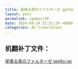 ```yaml
---
title: 星降る夜のファルネーゼ gpt4o
layout: post
permalink: /games/59
date: 2024-09-24 21:51:29 +0800
categories: AI translation
---
```



## 机翻补丁文件：

[星降る夜のファルネーゼ gpt4o.rar](../resources/%E6%98%9F%E9%99%8D%E3%82%8B%E5%A4%9C%E3%81%AE%E3%83%95%E3%82%A1%E3%83%AB%E3%83%8D%E3%83%BC%E3%82%BC%20gpt4o.rar)

 

